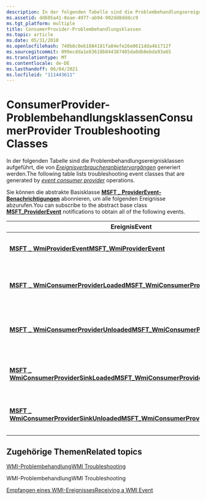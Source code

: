 ```yaml
---
description: In der folgenden Tabelle sind die Problembehandlungsereignisklassen aufgeführt, die von Ereignisverbraucheranbietervorgängen generiert werden.
ms.assetid: dd685a41-8eae-4977-ab94-902dd8dddcc9
ms.tgt_platform: multiple
title: ConsumerProvider-Problembehandlungsklassen
ms.topic: article
ms.date: 05/31/2018
ms.openlocfilehash: 740b8c0eb1884181fa84efe26e0611dda4b1712f
ms.sourcegitcommit: 099ecdda1e83618b844387405da0db0ebda93a65
ms.translationtype: MT
ms.contentlocale: de-DE
ms.lasthandoff: 06/04/2021
ms.locfileid: "111443611"
---
```

# <a name="consumerprovider-troubleshooting-classes"></a><span data-ttu-id="5bd7f-103">ConsumerProvider-Problembehandlungsklassen</span><span class="sxs-lookup"><span data-stu-id="5bd7f-103">ConsumerProvider Troubleshooting Classes</span></span>

<span data-ttu-id="5bd7f-104">In der folgenden Tabelle sind die Problembehandlungsereignisklassen aufgeführt, die von [*Ereignisverbraucheranbietervorgängen*](gloss-e.md) generiert werden.</span><span class="sxs-lookup"><span data-stu-id="5bd7f-104">The following table lists troubleshooting event classes that are generated by [*event consumer provider*](gloss-e.md) operations.</span></span>

<span data-ttu-id="5bd7f-105">Sie können die abstrakte Basisklasse [**MSFT \_ ProviderEvent-Benachrichtigungen**](/previous-versions/windows/desktop/wmisystemprov/msft-wmiessevent) abonnieren, um alle folgenden Ereignisse abzurufen.</span><span class="sxs-lookup"><span data-stu-id="5bd7f-105">You can subscribe to the abstract base class [**MSFT\_ProviderEvent**](/previous-versions/windows/desktop/wmisystemprov/msft-wmiessevent) notifications to obtain all of the following events.</span></span>



| <span data-ttu-id="5bd7f-106">Ereignis</span><span class="sxs-lookup"><span data-stu-id="5bd7f-106">Event</span></span>                                                                                                | <span data-ttu-id="5bd7f-107">BESCHREIBUNG</span><span class="sxs-lookup"><span data-stu-id="5bd7f-107">Description</span></span>                                                                                |
|-------------------------------------------------------------------------------------------------|---------------------------------------------------------------------------------|
| [<span data-ttu-id="5bd7f-108">**MSFT \_ WmiProviderEvent**</span><span class="sxs-lookup"><span data-stu-id="5bd7f-108">**MSFT\_WmiProviderEvent**</span></span>](/previous-versions/windows/desktop/wmisystemprov/msft-wmiproviderevent)                               | <span data-ttu-id="5bd7f-109">Übergeordnete Klasse für alle Consumeranbieterereignisse.</span><span class="sxs-lookup"><span data-stu-id="5bd7f-109">Parent class for all consumer provider events.</span></span>                                  |
| [<span data-ttu-id="5bd7f-110">**MSFT \_ WmiConsumerProviderLoaded**</span><span class="sxs-lookup"><span data-stu-id="5bd7f-110">**MSFT\_WmiConsumerProviderLoaded**</span></span>](/previous-versions/windows/desktop/wmisystemprov/msft-wmiconsumerproviderloaded)             | <span data-ttu-id="5bd7f-111">Definiert die erfolgreiche Aktivierung des COM-Objekts des Ereignisverbraucheranbieters.</span><span class="sxs-lookup"><span data-stu-id="5bd7f-111">Defines the successful activation of the event consumer provider COM object.</span></span>    |
| [<span data-ttu-id="5bd7f-112">**MSFT \_ WmiConsumerProviderUnloaded**</span><span class="sxs-lookup"><span data-stu-id="5bd7f-112">**MSFT\_WmiConsumerProviderUnloaded**</span></span>](/previous-versions/windows/desktop/wmisystemprov/msft-wmiconsumerproviderunloaded)         | <span data-ttu-id="5bd7f-113">Definiert die erfolgreiche Deaktivierung des COM-Objekts des Ereignisverbraucheranbieters.</span><span class="sxs-lookup"><span data-stu-id="5bd7f-113">Defines the successful deactivation of the event consumer provider COM object.</span></span>  |
| [<span data-ttu-id="5bd7f-114">**MSFT \_ WmiConsumerProviderSinkLoaded**</span><span class="sxs-lookup"><span data-stu-id="5bd7f-114">**MSFT\_WmiConsumerProviderSinkLoaded**</span></span>](/previous-versions/windows/desktop/wmisystemprov/msft-wmiconsumerprovidersinkloaded)     | <span data-ttu-id="5bd7f-115">Definiert die erfolgreiche Aktivierung des Senkenobjekts des Ereignisverbraucheranbieters.</span><span class="sxs-lookup"><span data-stu-id="5bd7f-115">Defines the successful activation of the event consumer provider sink object.</span></span>   |
| [<span data-ttu-id="5bd7f-116">**MSFT \_ WmiConsumerProviderSinkUnloaded**</span><span class="sxs-lookup"><span data-stu-id="5bd7f-116">**MSFT\_WmiConsumerProviderSinkUnloaded**</span></span>](/previous-versions/windows/desktop/wmisystemprov/msft-wmiconsumerprovidersinkunloaded) | <span data-ttu-id="5bd7f-117">Definiert die erfolgreiche Deaktivierung des Senkenobjekts des Ereignisverbraucheranbieters.</span><span class="sxs-lookup"><span data-stu-id="5bd7f-117">Defines the successful deactivation of the event consumer provider sink object.</span></span> |



 

## <a name="related-topics"></a><span data-ttu-id="5bd7f-118">Zugehörige Themen</span><span class="sxs-lookup"><span data-stu-id="5bd7f-118">Related topics</span></span>

<dl> <dt>

[<span data-ttu-id="5bd7f-119">WMI-Problembehandlung</span><span class="sxs-lookup"><span data-stu-id="5bd7f-119">WMI Troubleshooting</span></span>](wmi-troubleshooting.md)
</dt> <dt>

<span data-ttu-id="5bd7f-120">WMI-Problembehandlung</span><span class="sxs-lookup"><span data-stu-id="5bd7f-120">WMI Troubleshooting</span></span>
</dt> <dt>

[<span data-ttu-id="5bd7f-121">Empfangen eines WMI-Ereignisses</span><span class="sxs-lookup"><span data-stu-id="5bd7f-121">Receiving a WMI Event</span></span>](receiving-a-wmi-event.md)
</dt> </dl>

 

 
